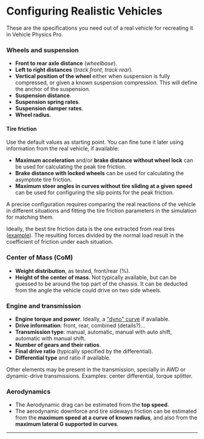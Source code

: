 # Configuring Realistic Vehicles

These are the specifications you need out of a real vehicle for recreating it in Vehicle
Physics Pro.

### Wheels and suspension

- **Front to rear axle distance** (_wheelbase_).
- **Left to right distances** (_track front_, _track rear_).
- **Vertical position of the wheel** either when suspension is fully compressed, or given a known
	suspension compression. This will define the anchor of the suspension.
- **Suspension distance**.
- **Suspension spring rates**.
- **Suspension damper rates**.
- **Wheel radius**.

#### Tire friction

Use the default values as starting point. You can fine tune it later using information from the real
vehicle, if available:

- **Maximum acceleration** and/or **brake distance without wheel lock** can be used for
	calculating the peak tire friction.
- **Brake distance with locked wheels** can be used for calculating the asymptote tire friction.
- **Maximum steer angles in curves without tire sliding at a given speed** can be used for
	configuring the slip points for the peak friction.

A precise configuration requires comparing the real reactions of the vehicle in different situations
and fitting the tire friction parameters in the simulation for matching them.

Ideally, the best tire friction data is the one extracted from real tires ([example](http://white-smoke.wikifoundry.com/page/Traction+ellipse+and+tyre+force)).
The resulting forces divided by the normal load result in the coefficient of friction under each
situation.

### Center of Mass (CoM)

- **Weight distribution**, as tested, front/rear (%).
- **Height of the center of mass**. Not typically available, but can be guessed to be around the top
	part of the chassis. It can be deducted from the angle the vehicle could drive on two side
	wheels.

### Engine and transmission

- **Engine torque and power**. Ideally, a ["dyno" curve](https://www.google.es/search?q=engine+dyno+curve&tbm=isch)
	if available.
- **Drive information**: front, rear, combined (details?)...
- **Transmission type**: manual, automatic, manual with auto shift, automatic with manual shift.
- **Number of gears and their ratios**.
- **Final drive ratio** (typically specified by the differential).
- **Differential type** and ratio if available.

Other elements may be present in the transmission, specially in AWD or dynamic-drive transmissions.
Examples: center differential, torque splitter.

### Aerodynamics

- The Aerodynamic drag can be estimated from the **top speed**.
- The aerodynamic downforce and tire sideways friction can be estimated from the **maximum speed at
	a curve of known radius**, and also from the **maximum lateral G supported in curves**.

---